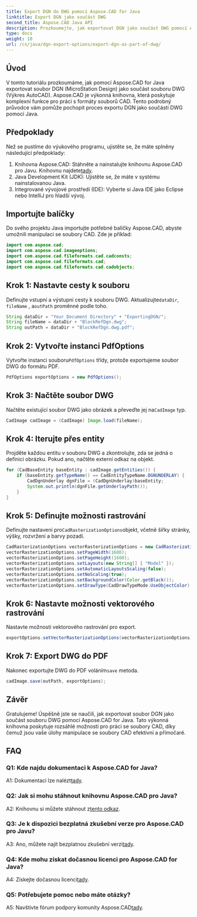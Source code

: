 ```yaml
---
title: Export DGN do DWG pomocí Aspose.CAD for Java
linktitle: Export DGN jako součást DWG
second_title: Aspose.CAD Java API
description: Prozkoumejte, jak exportovat DGN jako součást DWG pomocí Aspose.CAD for Java. Postupujte podle našeho podrobného průvodce pro efektivní manipulaci se soubory CAD.
type: docs
weight: 10
url: /cs/java/dgn-export-options/export-dgn-as-part-of-dwg/
---
```

## Úvod

V tomto tutoriálu prozkoumáme, jak pomocí Aspose.CAD for Java exportovat soubor DGN (MicroStation Design) jako součást souboru DWG (Výkres AutoCAD). Aspose.CAD je výkonná knihovna, která poskytuje komplexní funkce pro práci s formáty souborů CAD. Tento podrobný průvodce vám pomůže pochopit proces exportu DGN jako součásti DWG pomocí Java.

## Předpoklady

Než se pustíme do výukového programu, ujistěte se, že máte splněny následující předpoklady:
1. Knihovna Aspose.CAD: Stáhněte a nainstalujte knihovnu Aspose.CAD pro Javu. Knihovnu najdete[tady](https://releases.aspose.com/cad/java/).
2. Java Development Kit (JDK): Ujistěte se, že máte v systému nainstalovanou Java.
3. Integrované vývojové prostředí (IDE): Vyberte si Java IDE jako Eclipse nebo IntelliJ pro hladší vývoj.

## Importujte balíčky

Do svého projektu Java importujte potřebné balíčky Aspose.CAD, abyste umožnili manipulaci se soubory CAD. Zde je příklad:

```java
import com.aspose.cad;
import com.aspose.cad.imageoptions;
import com.aspose.cad.fileformats.cad.cadconsts;
import com.aspose.cad.fileformats.cad;
import com.aspose.cad.fileformats.cad.cadobjects;
```

## Krok 1: Nastavte cesty k souboru

 Definujte vstupní a výstupní cesty k souboru DWG. Aktualizujte`dataDir`, `fileName` , a`outPath` proměnné podle toho.

```java
String dataDir = "Your Document Directory" + "ExportingDGN/";
String fileName = dataDir + "BlockRefDgn.dwg";
String outPath = dataDir + "BlockRefDgn.dwg.pdf";
```

## Krok 2: Vytvořte instanci PdfOptions

 Vytvořte instanci souboru`PdfOptions` třídy, protože exportujeme soubor DWG do formátu PDF.

```java
PdfOptions exportOptions = new PdfOptions();
```

## Krok 3: Načtěte soubor DWG

 Načtěte existující soubor DWG jako obrázek a převeďte jej na`CadImage` typ.

```java
CadImage cadImage = (CadImage) Image.load(fileName);
```

## Krok 4: Iterujte přes entity

Projděte každou entitu v souboru DWG a zkontrolujte, zda se jedná o definici obrázku. Pokud ano, načtěte externí odkaz na objekt.

```java
for (CadBaseEntity baseEntity : cadImage.getEntities()) {
    if (baseEntity.getTypeName() == CadEntityTypeName.DGNUNDERLAY) {
        CadDgnUnderlay dgnFile = (CadDgnUnderlay)baseEntity;
        System.out.println(dgnFile.getUnderlayPath());
    }
}
```

## Krok 5: Definujte možnosti rastrování

 Definujte nastavení pro`CadRasterizationOptions`objekt, včetně šířky stránky, výšky, rozvržení a barvy pozadí.

```java
CadRasterizationOptions vectorRasterizationOptions = new CadRasterizationOptions();
vectorRasterizationOptions.setPageWidth(1600);
vectorRasterizationOptions.setPageHeight(1600);
vectorRasterizationOptions.setLayouts(new String[] { "Model" });
vectorRasterizationOptions.setAutomaticLayoutsScaling(false);
vectorRasterizationOptions.setNoScaling(true);
vectorRasterizationOptions.setBackgroundColor(Color.getBlack());
vectorRasterizationOptions.setDrawType(CadDrawTypeMode.UseObjectColor);
```

## Krok 6: Nastavte možnosti vektorového rastrování

Nastavte možnosti vektorového rastrování pro export.

```java
exportOptions.setVectorRasterizationOptions(vectorRasterizationOptions);
```

## Krok 7: Export DWG do PDF

 Nakonec exportujte DWG do PDF voláním`save` metoda.

```java
cadImage.save(outPath, exportOptions);
```

## Závěr

Gratulujeme! Úspěšně jste se naučili, jak exportovat soubor DGN jako součást souboru DWG pomocí Aspose.CAD for Java. Tato výkonná knihovna poskytuje rozsáhlé možnosti pro práci se soubory CAD, díky čemuž jsou vaše úlohy manipulace se soubory CAD efektivní a přímočaré.

## FAQ

### Q1: Kde najdu dokumentaci k Aspose.CAD for Java?

 A1: Dokumentaci lze nalézt[tady](https://reference.aspose.com/cad/java/).

### Q2: Jak si mohu stáhnout knihovnu Aspose.CAD pro Java?

 A2: Knihovnu si můžete stáhnout z[tento odkaz](https://releases.aspose.com/cad/java/).

### Q3: Je k dispozici bezplatná zkušební verze pro Aspose.CAD pro Javu?

 A3: Ano, můžete najít bezplatnou zkušební verzi[tady](https://releases.aspose.com/).

### Q4: Kde mohu získat dočasnou licenci pro Aspose.CAD for Java?

 A4: Získejte dočasnou licenci[tady](https://purchase.aspose.com/temporary-license/).

### Q5: Potřebujete pomoc nebo máte otázky?

 A5: Navštivte fórum podpory komunity Aspose.CAD[tady](https://forum.aspose.com/c/cad/19).